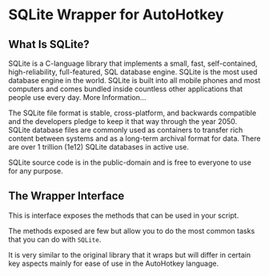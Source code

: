 # SQLite Wrapper for AutoHotkey

## What Is SQLite?

SQLite is a C-language library that implements a small, fast, self-contained, high-reliability, full-featured, SQL database engine. SQLite is the most used database engine in the world. SQLite is built into all mobile phones and most computers and comes bundled inside countless other applications that people use every day. More Information...

The SQLite file format is stable, cross-platform, and backwards compatible and the developers pledge to keep it that way through the year 2050. SQLite database files are commonly used as containers to transfer rich content between systems and as a long-term archival format for data. There are over 1 trillion (1e12) SQLite databases in active use.

SQLite source code is in the public-domain and is free to everyone to use for any purpose.

## The Wrapper Interface

This is interface exposes the methods that can be used in your script.

The methods exposed are few but allow you to do the most common tasks that you can do with `SQLite`.

It is very similar to the original library that it wraps but will differ in certain key aspects mainly for ease of use in the AutoHotkey language.
